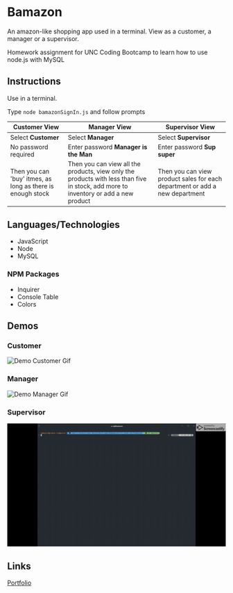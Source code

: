 # Bamazon

An amazon-like shopping app used in a terminal. 
View as a customer, a manager or a supervisor.

Homework assignment for UNC Coding Bootcamp to learn how to use node.js with MySQL

## Instructions

Use in a terminal.

Type `node bamazonSignIn.js` and follow prompts

Customer View | Manager View | Supervisor View
--------------|--------------|----------------
Select **Customer** | Select **Manager** | Select **Supervisor** 
No password required | Enter password **Manager is the Man** | Enter password **Sup super**
Then you can 'buy' itmes, as long as there is enough stock | Then you can view all the products, view only the products with less than five in stock, add more to inventory or add a new product | Then you can view product sales for each department or add a new department

## Languages/Technologies 

* JavaScript
* Node
* MySQL

### NPM Packages
* Inquirer
* Console Table
* Colors

## Demos
### Customer 

![Demo Customer Gif](/assets/cust.gif)

### Manager

![Demo Manager Gif](/assets/manager.gif)

### Supervisor

![Demo Supervisor Gif](/assets/super.gif)

## Links
[Portfolio](https://lmboyle.github.io/)
